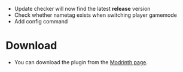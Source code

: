 - Update checker will now find the latest **release** version
- Check whether nametag exists when switching player gamemode
- Add config command

# Download
- You can download the plugin from the [Modrinth page](https://modrinth.com/plugin/displaytags/versions).